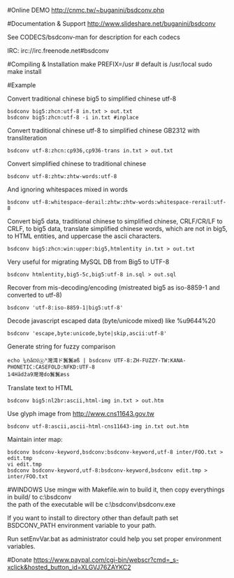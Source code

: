 #Online DEMO
http://cnmc.tw/~buganini/bsdconv.php

#Documentation & Support
http://www.slideshare.net/buganini/bsdconv

See CODECS/bsdconv-man for description for each codecs

IRC: irc://irc.freenode.net#bsdconv

#Compiling & Installation
    make PREFIX=/usr # default is /usr/local
    sudo make install

#Example

Convert traditional chinese big5 to simplified chinese utf-8

    bsdconv big5:zhcn:utf-8 in.txt > out.txt
    bsdconv big5:zhcn:utf-8 -i in.txt #inplace

Convert traditional chinese utf-8 to simplified chinese GB2312 with transliteration

    bsdconv utf-8:zhcn:cp936,cp936-trans in.txt > out.txt

Convert simplified chinese to traditional chinese

    bsdconv utf-8:zhtw:zhtw-words:utf-8

And ignoring whitespaces mixed in words

    bsdconv utf-8:whitespace-derail:zhtw:zhtw-words:whitespace-rerail:utf-8

Convert big5 data, traditional chinese to simplified chinese,
CRLF/CR/LF to CRLF, to big5 data, translate simplified chinese words, which are
not in big5, to HTML entities, and uppercase the ascii characters.

    bsdconv big5:zhcn:win:upper:big5,htmlentity in.txt > out.txt

Very useful for migrating MySQL DB from Big5 to UTF-8

    bsdconv htmlentity,big5-5c,big5:utf-8 in.sql > out.sql

Recover from mis-decoding/encoding (mistreated big5 as iso-8859-1 and converted to utf-8)

    bsdconv 'utf-8:iso-8859-1|big5:utf-8'

Decode javascript escaped data (byte/unicode mixed) like %u9644%20

    bsdconv 'escape,byte:unicode,byte|skip,ascii:utf-8'

Generate string for fuzzy comparison

    echo ¼ℌăǅⓐ⁹灣湾ド鬒鬒æß | bsdconv UTF-8:ZH-FUZZY-TW:KANA-PHONETIC:CASEFOLD:NFKD:UTF-8
    1⁄4Hădža9灣灣do鬒鬒æss

Translate text to HTML <IMG />

    bsdconv big5:nl2br:ascii,html-img in.txt > out.htm

Use glyph image from http://www.cns11643.gov.tw

    bsdconv utf-8:ascii,ascii-html-cns11643-img in.txt out.htm

Maintain inter map:

    bsdconv bsdconv-keyword,bsdconv:bsdconv-keyword,utf-8 inter/FOO.txt > edit.tmp
    vi edit.tmp
    bsdconv bsdconv-keyword,utf-8:bsdconv-keyword,bsdconv edit.tmp > inter/FOO.txt

#WINDOWS
Use mingw with Makefile.win to build it, then copy everythings in build/ to c:\bsdconv\
the path of the executable will be c:\bsdconv\bsdconv.exe

If you want to install to directory other than default path
set BSDCONV_PATH environment variable to your path.

Run setEnvVar.bat as administrator could help you set proper environment variables.

#Donate
https://www.paypal.com/cgi-bin/webscr?cmd=_s-xclick&hosted_button_id=XLGVJ76ZAYKC2
